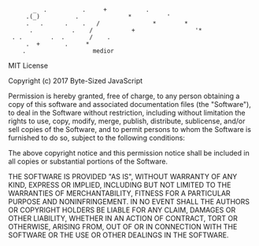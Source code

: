 ```
       _  .          .     +           .
     .(_)          .              *          '
     .   .      .    .   /               *        *
      .           .    /           +                 '*
 . .        .  .       /    .
     .  +       .     *
    .                   medior
```

MIT License

Copyright (c) 2017 Byte-Sized JavaScript

Permission is hereby granted, free of charge, to any person obtaining a copy
of this software and associated documentation files (the "Software"), to deal
in the Software without restriction, including without limitation the rights
to use, copy, modify, merge, publish, distribute, sublicense, and/or sell
copies of the Software, and to permit persons to whom the Software is
furnished to do so, subject to the following conditions:

The above copyright notice and this permission notice shall be included in all
copies or substantial portions of the Software.

THE SOFTWARE IS PROVIDED "AS IS", WITHOUT WARRANTY OF ANY KIND, EXPRESS OR
IMPLIED, INCLUDING BUT NOT LIMITED TO THE WARRANTIES OF MERCHANTABILITY,
FITNESS FOR A PARTICULAR PURPOSE AND NONINFRINGEMENT. IN NO EVENT SHALL THE
AUTHORS OR COPYRIGHT HOLDERS BE LIABLE FOR ANY CLAIM, DAMAGES OR OTHER
LIABILITY, WHETHER IN AN ACTION OF CONTRACT, TORT OR OTHERWISE, ARISING FROM,
OUT OF OR IN CONNECTION WITH THE SOFTWARE OR THE USE OR OTHER DEALINGS IN THE
SOFTWARE.
